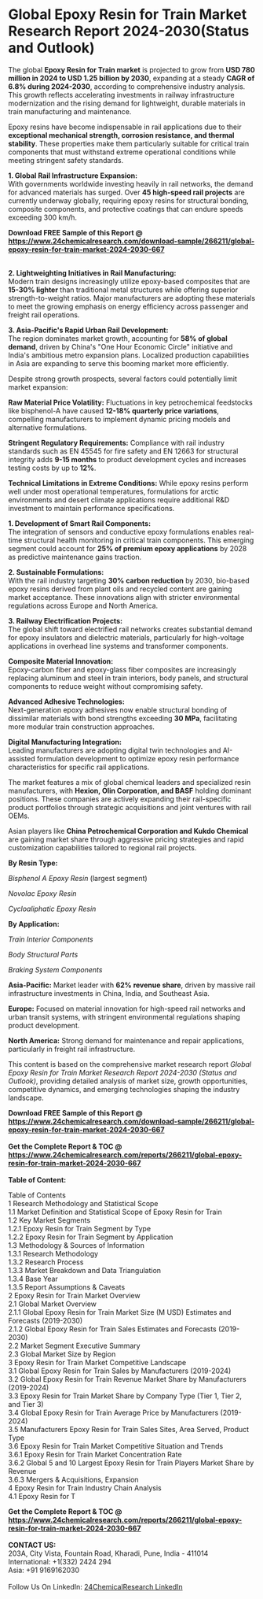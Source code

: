 <h1>Global Epoxy Resin for Train Market Research Report 2024-2030(Status and Outlook)</h1><p>The global <strong>Epoxy Resin for Train market</strong> is projected to grow from <strong>USD 780 million in 2024 to USD 1.25 billion by 2030</strong>, expanding at a steady <strong>CAGR of 6.8% during 2024-2030</strong>, according to comprehensive industry analysis. This growth reflects accelerating investments in railway infrastructure modernization and the rising demand for lightweight, durable materials in train manufacturing and maintenance.</p><p>Epoxy resins have become indispensable in rail applications due to their <strong>exceptional mechanical strength, corrosion resistance, and thermal stability</strong>. These properties make them particularly suitable for critical train components that must withstand extreme operational conditions while meeting stringent safety standards.</p><p><strong>1. Global Rail Infrastructure Expansion:</strong><br>
With governments worldwide investing heavily in rail networks, the demand for advanced materials has surged. Over <strong>45 high-speed rail projects</strong> are currently underway globally, requiring epoxy resins for structural bonding, composite components, and protective coatings that can endure speeds exceeding 300 km/h.</p><div><b>Download FREE Sample of this Report @ 
            <a href="https://www.24chemicalresearch.com/download-sample/266211/global-epoxy-resin-for-train-market-2024-2030-667">
            https://www.24chemicalresearch.com/download-sample/266211/global-epoxy-resin-for-train-market-2024-2030-667</a></b></div><br><p><strong>2. Lightweighting Initiatives in Rail Manufacturing:</strong><br>
Modern train designs increasingly utilize epoxy-based composites that are <strong>15-30% lighter</strong> than traditional metal structures while offering superior strength-to-weight ratios. Major manufacturers are adopting these materials to meet the growing emphasis on energy efficiency across passenger and freight rail operations.</p><p><strong>3. Asia-Pacific's Rapid Urban Rail Development:</strong><br>
The region dominates market growth, accounting for <strong>58% of global demand</strong>, driven by China's "One Hour Economic Circle" initiative and India's ambitious metro expansion plans. Localized production capabilities in Asia are expanding to serve this booming market more efficiently.</p><p>Despite strong growth prospects, several factors could potentially limit market expansion:</p><p><strong>Raw Material Price Volatility:</strong> Fluctuations in key petrochemical feedstocks like bisphenol-A have caused <strong>12-18% quarterly price variations</strong>, compelling manufacturers to implement dynamic pricing models and alternative formulations.</p><p><strong>Stringent Regulatory Requirements:</strong> Compliance with rail industry standards such as EN 45545 for fire safety and EN 12663 for structural integrity adds <strong>9-15 months</strong> to product development cycles and increases testing costs by up to <strong>12%</strong>.</p><p><strong>Technical Limitations in Extreme Conditions:</strong> While epoxy resins perform well under most operational temperatures, formulations for arctic environments and desert climate applications require additional R&amp;D investment to maintain performance specifications.</p><p><strong>1. Development of Smart Rail Components:</strong><br>
The integration of sensors and conductive epoxy formulations enables real-time structural health monitoring in critical train components. This emerging segment could account for <strong>25% of premium epoxy applications</strong> by 2028 as predictive maintenance gains traction.</p><p><strong>2. Sustainable Formulations:</strong><br>
With the rail industry targeting <strong>30% carbon reduction</strong> by 2030, bio-based epoxy resins derived from plant oils and recycled content are gaining market acceptance. These innovations align with stricter environmental regulations across Europe and North America.</p><p><strong>3. Railway Electrification Projects:</strong><br>
The global shift toward electrified rail networks creates substantial demand for epoxy insulators and dielectric materials, particularly for high-voltage applications in overhead line systems and transformer components.</p><p><strong>Composite Material Innovation:</strong><br>
	Epoxy-carbon fiber and epoxy-glass fiber composites are increasingly replacing aluminum and steel in train interiors, body panels, and structural components to reduce weight without compromising safety.</p><p><strong>Advanced Adhesive Technologies:</strong><br>
	Next-generation epoxy adhesives now enable structural bonding of dissimilar materials with bond strengths exceeding <strong>30 MPa</strong>, facilitating more modular train construction approaches.</p><p><strong>Digital Manufacturing Integration:</strong><br>
	Leading manufacturers are adopting digital twin technologies and AI-assisted formulation development to optimize epoxy resin performance characteristics for specific rail applications.</p><p>The market features a mix of global chemical leaders and specialized resin manufacturers, with <strong>Hexion, Olin Corporation, and BASF</strong> holding dominant positions. These companies are actively expanding their rail-specific product portfolios through strategic acquisitions and joint ventures with rail OEMs.</p><p>Asian players like <strong>China Petrochemical Corporation and Kukdo Chemical</strong> are gaining market share through aggressive pricing strategies and rapid customization capabilities tailored to regional rail projects.</p><p><strong>By Resin Type:</strong></p><p><em>Bisphenol A Epoxy Resin</em> (largest segment)</p><p><em>Novolac Epoxy Resin</em></p><p><em>Cycloaliphatic Epoxy Resin</em></p><p><strong>By Application:</strong></p><p><em>Train Interior Components</em></p><p><em>Body Structural Parts</em></p><p><em>Braking System Components</em></p><p><strong>Asia-Pacific:</strong> Market leader with <strong>62% revenue share</strong>, driven by massive rail infrastructure investments in China, India, and Southeast Asia.</p><p><strong>Europe:</strong> Focused on material innovation for high-speed rail networks and urban transit systems, with stringent environmental regulations shaping product development.</p><p><strong>North America:</strong> Strong demand for maintenance and repair applications, particularly in freight rail infrastructure.</p><p>This content is based on the comprehensive market research report <em>Global Epoxy Resin for Train Market Research Report 2024-2030 (Status and Outlook)</em>, providing detailed analysis of market size, growth opportunities, competitive dynamics, and emerging technologies shaping the industry landscape.</p><div><b>Download FREE Sample of this Report @ 
            <a href="https://www.24chemicalresearch.com/download-sample/266211/global-epoxy-resin-for-train-market-2024-2030-667">
            https://www.24chemicalresearch.com/download-sample/266211/global-epoxy-resin-for-train-market-2024-2030-667</a></b></div><br><div><b>Get the Complete Report & TOC @ 
            <a href="https://www.24chemicalresearch.com/reports/266211/global-epoxy-resin-for-train-market-2024-2030-667">
            https://www.24chemicalresearch.com/reports/266211/global-epoxy-resin-for-train-market-2024-2030-667</a></b></div><br>
            <b>Table of Content:</b><p>Table of Contents<br />
1 Research Methodology and Statistical Scope<br />
1.1 Market Definition and Statistical Scope of Epoxy Resin for Train<br />
1.2 Key Market Segments<br />
1.2.1 Epoxy Resin for Train Segment by Type<br />
1.2.2 Epoxy Resin for Train Segment by Application<br />
1.3 Methodology & Sources of Information<br />
1.3.1 Research Methodology<br />
1.3.2 Research Process<br />
1.3.3 Market Breakdown and Data Triangulation<br />
1.3.4 Base Year<br />
1.3.5 Report Assumptions & Caveats<br />
2 Epoxy Resin for Train Market Overview<br />
2.1 Global Market Overview<br />
2.1.1 Global Epoxy Resin for Train Market Size (M USD) Estimates and Forecasts (2019-2030)<br />
2.1.2 Global Epoxy Resin for Train Sales Estimates and Forecasts (2019-2030)<br />
2.2 Market Segment Executive Summary<br />
2.3 Global Market Size by Region<br />
3 Epoxy Resin for Train Market Competitive Landscape<br />
3.1 Global Epoxy Resin for Train Sales by Manufacturers (2019-2024)<br />
3.2 Global Epoxy Resin for Train Revenue Market Share by Manufacturers (2019-2024)<br />
3.3 Epoxy Resin for Train Market Share by Company Type (Tier 1, Tier 2, and Tier 3)<br />
3.4 Global Epoxy Resin for Train Average Price by Manufacturers (2019-2024)<br />
3.5 Manufacturers Epoxy Resin for Train Sales Sites, Area Served, Product Type<br />
3.6 Epoxy Resin for Train Market Competitive Situation and Trends<br />
3.6.1 Epoxy Resin for Train Market Concentration Rate<br />
3.6.2 Global 5 and 10 Largest Epoxy Resin for Train Players Market Share by Revenue<br />
3.6.3 Mergers & Acquisitions, Expansion<br />
4 Epoxy Resin for Train Industry Chain Analysis<br />
4.1 Epoxy Resin for T</p><div><b>Get the Complete Report & TOC @ 
            <a href="https://www.24chemicalresearch.com/reports/266211/global-epoxy-resin-for-train-market-2024-2030-667">
            https://www.24chemicalresearch.com/reports/266211/global-epoxy-resin-for-train-market-2024-2030-667</a></b></div><br><b>CONTACT US:</b><br>
            203A, City Vista, Fountain Road, Kharadi, Pune, India - 411014<br>
            International: +1(332) 2424 294<br>
            Asia: +91 9169162030 <br><br>
            Follow Us On LinkedIn: <a href="https://www.linkedin.com/company/24chemicalresearch/">24ChemicalResearch LinkedIn</a>